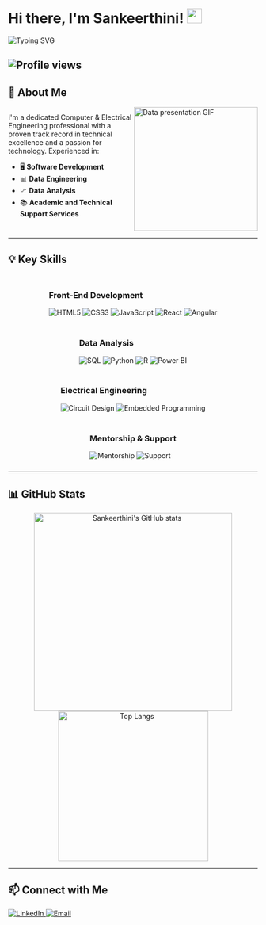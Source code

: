 # Hi there, I'm Sankeerthini! <img src="https://media.giphy.com/media/hvRJCLFzcasrR4ia7z/giphy.gif" width="30">

![Typing SVG](https://readme-typing-svg.demolab.com?font=Fira+Code&size=24&pause=1000&color=F75C7E&center=true&width=435&lines=Software+Developer;Data+Engineer;Data+Analyst;Tech+Enthusiast)

![Profile views](https://komarev.com/ghpvc/?username=Sankeerthini&color=pink)
---

## 🔧 About Me

<div style="display: flex; align-items: center;">
  <div style="flex: 1;">
    I'm a dedicated Computer & Electrical Engineering professional with a proven track record in technical excellence and a passion for technology. Experienced in:
    <ul>
      <li>🖥️ <strong>Software Development</strong></li>
      <li>📊 <strong>Data Engineering</strong></li>
      <li>📈 <strong>Data Analysis</strong></li>
      <li>📚 <strong>Academic and Technical Support Services</strong></li>
    </ul>
  </div>
  <div>
    <img src="https://media.giphy.com/media/3o7aCUtKLOsmRsK3Sc/giphy.gif" width="250" alt="Data presentation GIF">
  </div>
</div>

---

## 💡 Key Skills

<div style="display: flex; justify-content: center; flex-wrap: wrap;">
  <div style="margin: 10px;">
    <h3>Front-End Development</h3>
    <img src="https://img.shields.io/badge/HTML5-E34F26?style=for-the-badge&logo=html5&logoColor=white" alt="HTML5">
    <img src="https://img.shields.io/badge/CSS3-1572B6?style=for-the-badge&logo=css3&logoColor=white" alt="CSS3">
    <img src="https://img.shields.io/badge/JavaScript-F7DF1E?style=for-the-badge&logo=javascript&logoColor=black" alt="JavaScript">
    <img src="https://img.shields.io/badge/React-61DAFB?style=for-the-badge&logo=react&logoColor=black" alt="React">
    <img src="https://img.shields.io/badge/Angular-DD0031?style=for-the-badge&logo=angular&logoColor=white" alt="Angular">
  </div>
  <div style="margin: 10px;">
    <h3>Data Analysis</h3>
    <img src="https://img.shields.io/badge/SQL-336791?style=for-the-badge&logo=postgresql&logoColor=white" alt="SQL">
    <img src="https://img.shields.io/badge/Python-3776AB?style=for-the-badge&logo=python&logoColor=white" alt="Python">
    <img src="https://img.shields.io/badge/R-276DC3?style=for-the-badge&logo=r&logoColor=white" alt="R">
    <img src="https://img.shields.io/badge/Power%20BI-F2C811?style=for-the-badge&logo=power-bi&logoColor=black" alt="Power BI">
  </div>
  <div style="margin: 10px;">
    <h3>Electrical Engineering</h3>
    <img src="https://img.shields.io/badge/Circuit%20Design-BDB76B?style=for-the-badge&logo=arduino&logoColor=black" alt="Circuit Design">
    <img src="https://img.shields.io/badge/Embedded%20Programming-007ACC?style=for-the-badge&logo=c%2B%2B&logoColor=white" alt="Embedded Programming">
  </div>
  <div style="margin: 10px;">
    <h3>Mentorship & Support</h3>
    <img src="https://img.shields.io/badge/Mentorship-FFD700?style=for-the-badge&logo=knowledgebase&logoColor=black" alt="Mentorship">
    <img src="https://img.shields.io/badge/Support-2E8B57?style=for-the-badge&logo=helpdesk&logoColor=white" alt="Support">
  </div>
</div>

---

## 📊 GitHub Stats

<div align="center">
  <img src="https://github-readme-stats.vercel.app/api?username=Sankeerthini&show_icons=true&theme=radical" alt="Sankeerthini's GitHub stats" width="400">
  <img src="https://github-readme-stats.vercel.app/api/top-langs/?username=Sankeerthini&layout=compact&theme=radical" alt="Top Langs" width="303">
</div>

---

## 📫 Connect with Me

<div align="left">
  <a href="https://www.linkedin.com/in/sankeerthini-d">
    <img src="https://img.shields.io/badge/LinkedIn-blue?style=flat&logo=linkedin" alt="LinkedIn">
  </a>
  <a href="mailto:sankeerthini@gmail.com">
    <img src="https://img.shields.io/badge/Email-D14836?style=flat&logo=gmail&logoColor=white" alt="Email">
  </a>
</div>
